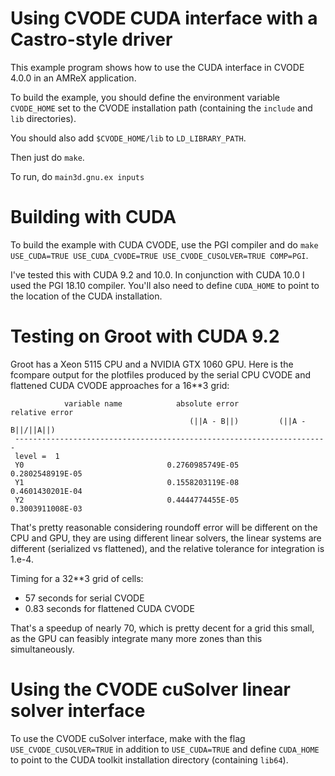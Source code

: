 # Using CVODE CUDA interface with a Castro-style driver

This example program shows how to use the CUDA interface in CVODE
4.0.0 in an AMReX application.

To build the example, you should define the environment variable
`CVODE_HOME` set to the CVODE installation path (containing the
`include` and `lib` directories).

You should also add `$CVODE_HOME/lib` to `LD_LIBRARY_PATH`.

Then just do `make`.

To run, do `main3d.gnu.ex inputs`

# Building with CUDA

To build the example with CUDA CVODE, use the PGI compiler and do
`make USE_CUDA=TRUE USE_CUDA_CVODE=TRUE USE_CVODE_CUSOLVER=TRUE COMP=PGI`.

I've tested this with CUDA 9.2 and 10.0. In conjunction with CUDA 10.0
I used the PGI 18.10 compiler. You'll also need to define `CUDA_HOME`
to point to the location of the CUDA installation.

# Testing on Groot with CUDA 9.2

Groot has a Xeon 5115 CPU and a NVIDIA GTX 1060 GPU. Here is the
fcompare output for the plotfiles produced by the serial CPU CVODE and
flattened CUDA CVODE approaches for a 16**3 grid:

```
            variable name            absolute error            relative error
                                        (||A - B||)         (||A - B||/||A||)
 ----------------------------------------------------------------------
 level =  1
 Y0                                0.2760985749E-05          0.2802548919E-05
 Y1                                0.1558203119E-08          0.4601430201E-04
 Y2                                0.4444774455E-05          0.3003911008E-03
```

That's pretty reasonable considering roundoff error will be different
on the CPU and GPU, they are using different linear solvers, the
linear systems are different (serialized vs flattened), and the
relative tolerance for integration is 1.e-4.

Timing for a 32**3 grid of cells:
- 57 seconds for serial CVODE
- 0.83 seconds for flattened CUDA CVODE

That's a speedup of nearly 70, which is pretty decent for a grid this
small, as the GPU can feasibly integrate many more zones than this
simultaneously.

# Using the CVODE cuSolver linear solver interface

To use the CVODE cuSolver interface, make with the flag
`USE_CVODE_CUSOLVER=TRUE` in addition to `USE_CUDA=TRUE` and define
`CUDA_HOME` to point to the CUDA toolkit installation directory
(containing `lib64`).
